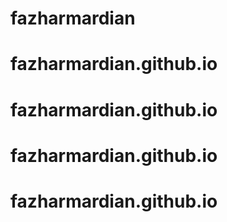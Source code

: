 # fazharmardian
# fazharmardian.github.io
# fazharmardian.github.io
# fazharmardian.github.io
# fazharmardian.github.io
